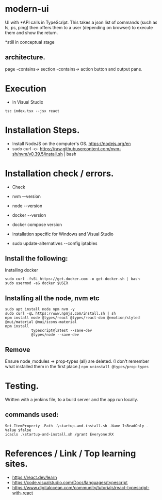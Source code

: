 # modern-ui
UI with *API calls in TypeScript. This takes a json list of commands (such as ls, ps, ping) then offers them to a user 
(depending on browser) to execute them and show the return.

*still in conceptual stage

## architecture.

page -contains-> section -contains-> action button and output pane.

# Execution

 - In Visual Studio

 ```
 tsc index.tsx --jsx react
 ```

# Installation Steps.
 -  Install NodeJS on the computer's OS. https://nodejs.org/en
 -  sudo curl -o- https://raw.githubusercontent.com/nvm-sh/nvm/v0.39.5/install.sh | bash

# Installation check / errors.
 - Check
  - nvm --version
  - node --version
  - docker --version
  - docker compose version

 - Installation specific for Windows and Visual Studio
  - sudo update-alternatives --config iptables
 
## Install the following:
Installing docker
```
sudo curl -fsSL https://get.docker.com -o get-docker.sh | bash
sudo usermod -aG docker $USER
```
## Installing all the node, nvm etc
```
sudo apt install node npm nvm -y
sudo curl -qL https://www.npmjs.com/install.sh | sh
npm install node @types/react @types/react-dom @emotion/styled @mui/material @mui/icons-material 
npm install 
            typescript@latest --save-dev 
            @types/node --save-dev
```
## Remove
Ensure node_modules -> prop-types (all) are deleted. (I don't remember what installed them in the first place.)
```npm uninstall @types/prop-types```

# Testing.
Written with a jenkins file, to a build server and the app run locally.
## commands used:
```commandline
Set-ItemProperty -Path .\startup-and-install.sh -Name IsReadOnly -Value $false
icacls .\startup-and-install.sh /grant Everyone:RX

```

# References / Link / Top learning sites.
 - https://react.dev/learn
 - https://code.visualstudio.com/Docs/languages/typescript
 - https://www.digitalocean.com/community/tutorials/react-typescript-with-react